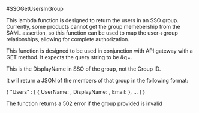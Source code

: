 #SSOGetUsersInGroup


This lambda function is designed to return the users in an SSO group.  Currently, some products cannot get the group memebership from the SAML assertion, so this function can be used to map the user->group relationships, allowing for complete authorization.

This function is designed to be used in conjunction with API gateway with a GET method.  It expects the query string to be &q=<group name>.

This is the DisplayName in SSO of the group, not the Group ID.

It will return a JSON of the members of that group in the following format:

{
     "Users" : [
   			{
				UserName:  <SSO Identity Store User Name>,
				DisplayName: <SSO Identity Store Display Name>,
				Email: <Primary Email>
			},
		...
		]
}

The function returns a 502 error if the group provided is invalid
